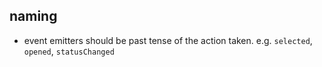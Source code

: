 ## naming
- event emitters should be past tense of the action taken. e.g. `selected`, `opened`, `statusChanged`
